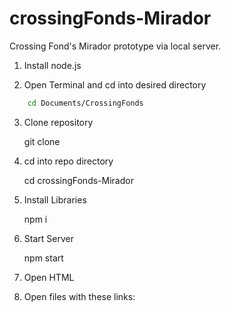 # crossingFonds-Mirador
Crossing Fond's Mirador prototype via local server.

1. Install node.js

2. Open Terminal and cd into desired directory

```sh
    cd Documents/CrossingFonds
```

3. Clone repository

    git clone

4. cd into repo directory

    cd crossingFonds-Mirador

5. Install Libraries

    npm i

6. Start Server

    npm start

7. Open HTML

8. Open files with these links:



